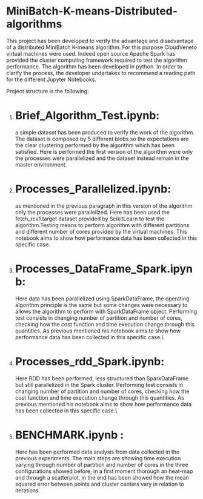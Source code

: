 # MiniBatch-K-means-Distributed-algorithms
This project has been developed to verify the advantage and disadvantage of a distributed MiniBatch K-means algorithm.
For this purpose CloudVeneto virtual machines were used. Indeed open source Apache Spark has provided the cluster computing framework required to test the algorithm performance. The algorithm has been developed in python.
In order to clarify the process, the developer undertakes to recommend a reading path for the different Jupyter Notebooks.

Project structure is the following:

1. # Brief_Algorithm_Test.ipynb:
   a simple dataset has been produced to verify the work of the algorithm. The dataset is composed by 5 different blobs so the expectations are the clear clustering performed by the algorithm which has been satisfied. Here is performed the first version of the algorithm were only the processes were parallelized and the dataset instead remain in the master environment.

2. # Processes_Parallelized.ipynb:
   as mentioned in the previous paragraph in this version of the algorithm only the processes were parallelized. Here has been used the fetch_rcv1.target dataset provided by ScikitLearn to test the algorithm.Testing means to perform algorithm with different partitions and different number of cores provided by the virtual machines. This notebook aims to show how performance data has been collected in this specific case.

3. # Processes_DataFrame_Spark.ipynb:
   Here data has been parallelized using SparkDataFrame, the operating algorithm principle is the same but some changes were necessary to allows the algorithm to perform with SparkDataFrame object. Performing test consists in changing number of partition and number of cores, checking how the cost function and time execution change through this quantities. As previous mentioned his notebook aims to show how performance data has been collected in this specific case.\
   
4. # Processes_rdd_Spark.ipynb:
   Here RDD has been performed, less structured than SparkDataFrame but still parallelized in the Spark cluster. Performing test consists in changing number of partition and number of cores, checking how the cost function and time execution change through this quantities. As previous mentioned his notebook aims to show how performance data has been collected in this specific case.\

5. # BENCHMARK.ipynb :
   Here has been performed data analysis from data collected in the previous experiments. The main steps are showing time execution varying through number of partition and number of cores in the three configurations showed before, in a first moment thorough an heat-map and through a scatterplot, in the end has been showed how the mean squared error between points and cluster centers vary in relation to iterations.



   
